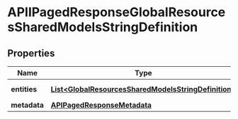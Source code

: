 

# APIIPagedResponseGlobalResourcesSharedModelsStringDefinition


## Properties

| Name | Type | Description | Notes |
|------------ | ------------- | ------------- | -------------|
|**entities** | [**List&lt;GlobalResourcesSharedModelsStringDefinition&gt;**](GlobalResourcesSharedModelsStringDefinition.md) |  |  [optional] [readonly] |
|**metadata** | [**APIPagedResponseMetadata**](APIPagedResponseMetadata.md) |  |  [optional] |



